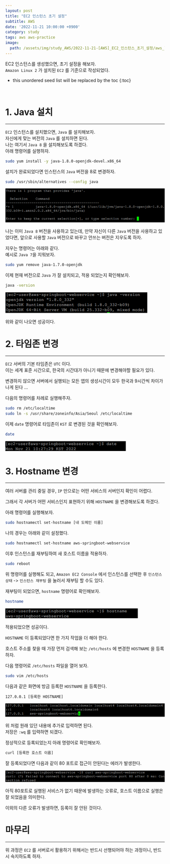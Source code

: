 ```yaml
---
layout: post
title: "EC2 인스턴스 초기 설정"
subtitle: AWS
date: '2022-11-21 10:00:00 +0900'
category: study
tags: aws aws-practice
image:
  path: /assets/img/study_AWS/2022-11-21-[AWS]_EC2_인스턴스_초기_설정/aws_logo.png
---
```


EC2 인스턴스를 생성했으면, 초기 설정을 해보자.<br>
`Amazon Linux 2` 가 설치된 `EC2` 를 기준으로 작성되었다.


<!--more-->

* this unordered seed list will be replaced by the toc
{:toc}

<br>


# 1. Java 설치
---

`EC2` 인스턴스를 설치했으면, `Java` 를 설치해보자.<br>
자신에게 맞는 버전의 `Java` 를 설치하면 된다.<br>
나는 여기서 `Java 8` 을 설치해보도록 하겠다.<br>
아래 명령어를 실행하자.<br>

```bash
sudo yum install -y java-1.8.0-openjdk-devel.x86_64
```

설치가 완료되었다면 인스턴스의 `Java` 버전을 8로 변경하자.

```bash
sudo /usr/sbin/alternatives --config java
```

![1](/assets/img/study_AWS/2022-11-21-[AWS]_EC2_인스턴스_초기_설정/1.png)

나는 이미 `Java 8` 버전을 사용하고 있는데, 만약 자신이 다른 `Java` 버전을 사용하고 있었다면, 앞으로 사용할 `Java` 버전으로 바꾸고 안쓰는 버전은 지우도록 하자.

지우는 명령어는 아래와 같다.<br>
예시로 `Java 7`을 지워보자.<br>

```bash
sudo yum remove java-1.7.0-openjdk
```

이제 현재 버전으로 `Java` 가 잘 설치되고, 적용 되었는지 확인해보자.

```bash
java -version
```

![2](/assets/img/study_AWS/2022-11-21-[AWS]_EC2_인스턴스_초기_설정/2.png)

위와 같이 나오면 성공이다.

# 2. 타임존 변경
---

`EC2` 서버의 기본 타임존은 `UTC` 이다.<br>
이는 세계 표준 시간으로, 한국의 시간대가 아니기 때문에 변경해야할 필요가 있다.

변경하지 않으면 서버에서 실행되는 모든 앱의 생성시간이 모두 한국과 9시간씩 차이가 나게 된다 ...

다음의 명령어를 차례로 실행해주자.

```bash
sudo rm /etc/localtime
sudo ln -s /usr/share/zoneinfo/Asia/Seoul /etc/localtime
```

이제 `date` 명령어로 타임존이 `KST` 로 변경된 것을 확인해보자.

```bash
date
```

![3](/assets/img/study_AWS/2022-11-21-[AWS]_EC2_인스턴스_초기_설정/3.png)

# 3. Hostname 변경
---

여러 서버를 관리 중일 경우, `IP` 만으로는 어떤 서비스의 서버인지 확인이 어렵다.

그래서 각 서버가 어떤 서비스인지 표현하기 위해 `HOSTNAME` 을 변경해보도록 하겠다.

아래 명령어를 실행해보자.

```bash
sudo hostnamectl set-hostname [내 도메인 이름]
```

나의 경우는 아래와 같이 설정했다.

```bash
sudo hostnamectl set-hostname aws-springboot-webservice
```

이후 인스턴스를 재부팅하여 새 호스트 이름을 적용하자.

```bash
sudo reboot
```

위 명령어를 실행해도 되고, `Amazon EC2 Console` 에서 인스턴스를 선택한 후 `인스턴스 상태` -> `인스턴스 재부팅` 을 눌러서 재부팅 할 수도 있다.

재부팅이 되었으면, `hostname` 명령어로 확인해보자.

```bash
hostname
```

![4](/assets/img/study_AWS/2022-11-21-[AWS]_EC2_인스턴스_초기_설정/4.png)

적용되었으면 성공이다.

`HOSTNAME` 이 등록되었다면 한 가지 작업을 더 해야 한다.

호스트 주소를 찾을 때 가장 먼저 검색해 보는 `/etc/hosts` 에 변경한 `HOSTNAME` 을 등록하자.

다음 명령어로 `/etc/hosts` 파일을 열어 보자.

```bash
sudo vim /etc/hosts
```

다음과 같은 화면에 방금 등록한 `HOSTNAME` 을 등록한다.

```
127.0.0.1 [등록한 HOSTNAME]
```

![5](/assets/img/study_AWS/2022-11-21-[AWS]_EC2_인스턴스_초기_설정/5.png)

위 처럼 원래 있던 내용에 추가로 입력하면 된다.<br>
저장은 `:wq` 를 입력하면 되겠다.

정상적으로 등록되었는지 아래 명령어로 확인해보자.

```bash
curl [등록한 호스트 이름]
```

잘 등록되었다면 다음과 같이 80 포트로 접근이 안된다는 에러가 발생한다.<br>

![6](/assets/img/study_AWS/2022-11-21-[AWS]_EC2_인스턴스_초기_설정/6.png)

아직 80포트로 실행된 서비스가 없기 때문에 발생하는 오류로, 호스트 이름으로 실행은 잘 되었음을 의미한다.

이외의 다른 오류가 발생하면, 등록이 잘 안된 것이다.

# 마무리
---

위 과정은 `EC2` 를 서버로서 활용하기 위해서는 반드시 선행되어야 하는 과정이니, 반드시 숙지하도록 하자.